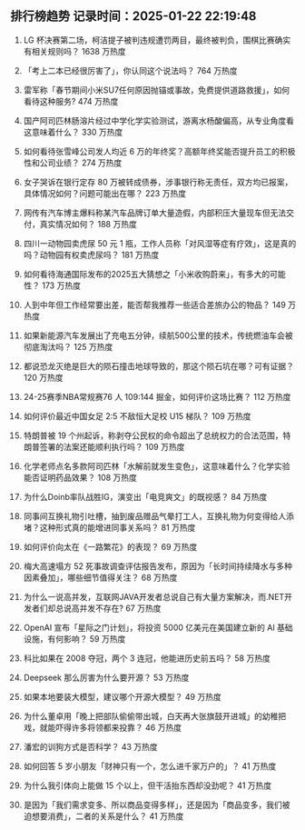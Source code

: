 
## 排行榜趋势 记录时间：2025-01-22 22:19:48
  
  1. LG 杯决赛第二场，柯洁提子被判违规遭罚两目，最终被判负，围棋比赛确实有相关规则吗？ 1638 万热度
    
  2. 「考上二本已经很厉害了」，你认同这个说法吗？ 764 万热度
    
  3. 雷军称「春节期间小米SU7任何原因抛锚或事故，免费提供道路救援」，如何看待这种服务? 474 万热度
    
  4. 国产阿司匹林肠溶片经过中学化学实验测试，游离水杨酸偏高，从专业角度看这意味着什么？ 330 万热度
    
  5. 如何看待张雪峰公司发人均近 6 万的年终奖？高额年终奖能否提升员工的积极性和公司业绩？ 274 万热度
    
  6. 女子哭诉在银行定存 80 万被转成债券，涉事银行称无责任，双方均已报案，具体情况如何？问题可能出在哪？ 223 万热度
    
  7. 网传有汽车博主爆料称某汽车品牌订单大量造假，内部积压大量现车但无法交付，真实情况如何？ 188 万热度
    
  8. 四川一动物园卖虎尿 50 元 1 瓶，工作人员称「对风湿等症有疗效」，这是真的吗？动物园有权卖虎尿吗？ 181 万热度
    
  9. 如何看待海通国际发布的2025五大猜想之「小米收购蔚来」，有多大的可能性？ 173 万热度
    
  10. 人到中年但工作经常要出差，能否帮我推荐一些适合差旅办公的物品？ 149 万热度
    
  11. 如果新能源汽车发展出了充电五分钟，续航500公里的技术，传统燃油车会被彻底淘汰吗？ 125 万热度
    
  12. 都说恐龙灭绝是巨大的陨石撞击地球导致的，那这个陨石坑在哪？可有证据？ 120 万热度
    
  13. 24-25赛季NBA常规赛76 人 109:144 掘金，如何评价这场比赛？ 112 万热度
    
  14. 如何评价最近中国女足 2:5 不敌恒大足校 U15 梯队？ 109 万热度
    
  15. 特朗普被 19 个州起诉，称剥夺公民权的命令超出了总统权力的合法范围，特朗普签署的法案还能顺利执行吗？ 109 万热度
    
  16. 化学老师点名多款阿司匹林「水解前就发生变色」，这意味着什么？化学实验能否证明药品效果？ 108 万热度
    
  17. 为什么Doinb率队战胜IG，演变出「电竞爽文」的既视感？ 84 万热度
    
  18. 同事间互换礼物引吐槽，抽到废品赠品气晕打工人，互换礼物为何变得给人添堵？这种形式真的能增进同事关系吗？ 81 万热度
    
  19. 如何评价向太在《一路繁花》的表现？ 69 万热度
    
  20. 梅大高速塌方 52 死事故调查评估报告发布，原因为「长时间持续降水与多种因素叠加」，哪些细节值得关注？ 68 万热度
    
  21. 为什么一说高并发，互联网JAVA开发者总说自己有大量方案解决，而.NET开发者们却总说高并发不存在? 67 万热度
    
  22. OpenAI 宣布「星际之门计划」，将投资 5000 亿美元在美国建立新的 AI 基础设施，有何影响？ 59 万热度
    
  23. 科比如果在 2008 夺冠，两个 3 连冠，他能进历史前五吗？ 58 万热度
    
  24. Deepseek 那么厉害为什么要开源？ 53 万热度
    
  25. 如果本地要装大模型，建议哪个开源大模型？ 49 万热度
    
  26. 为什么董卓用「晚上把部队偷偷带出城，白天再大张旗鼓开进城」的幼稚把戏，就能吓得许多将领都来投靠？ 46 万热度
    
  27. 潘宏的训狗方式是否科学？ 43 万热度
    
  28. 如何回答 5 岁小朋友「财神只有一个，怎么进千家万户的」？ 41 万热度
    
  29. 为什么我引体向上能做 15 个以上，但干活抬东西却没劲呢？ 41 万热度
    
  30. 是因为「我们需求变多、所以商品变得多样」，还是因为「商品变多，我们被迫想要消费」，二者的关系是什么？ 41 万热度
    